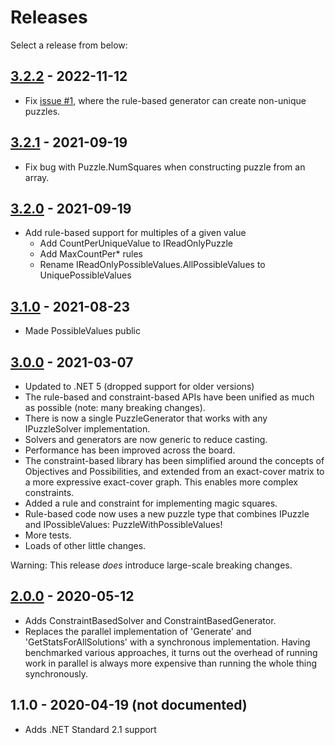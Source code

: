 ﻿# Releases

Select a release from below:

## [3.2.2](/releases/v3.2.2/) - 2022-11-12

* Fix [issue #1](https://github.com/MorganR/SudokuSpice/issues/1), where the rule-based generator can create non-unique puzzles.

## [3.2.1](/releases/v3.2.1/) - 2021-09-19

* Fix bug with Puzzle.NumSquares when constructing puzzle from an array.

## [3.2.0](/releases/v3.2.0/) - 2021-09-19

* Add rule-based support for multiples of a given value
  * Add CountPerUniqueValue to IReadOnlyPuzzle
  * Add MaxCountPer* rules 
  * Rename IReadOnlyPossibleValues.AllPossibleValues to UniquePossibleValues

## [3.1.0](/releases/v3.1.0/) - 2021-08-23

* Made PossibleValues public

## [3.0.0](/releases/v3.0.0/) - 2021-03-07

* Updated to .NET 5 (dropped support for older versions)
* The rule-based and constraint-based APIs have been unified as much as possible (note: many breaking changes).
* There is now a single PuzzleGenerator that works with any IPuzzleSolver implementation.
* Solvers and generators are now generic to reduce casting.
* Performance has been improved across the board.
* The constraint-based library has been simplified around the concepts of Objectives and Possibilities, and extended from an exact-cover matrix to a more expressive exact-cover graph. This enables more complex constraints.
* Added a rule and constraint for implementing magic squares.
* Rule-based code now uses a new puzzle type that combines IPuzzle and IPossibleValues: PuzzleWithPossibleValues!
* More tests.
* Loads of other little changes.

Warning: This release *does* introduce large-scale breaking changes.

## [2.0.0](/releases/v2.0.0/) - 2020-05-12

*  Adds ConstraintBasedSolver and ConstraintBasedGenerator.
*  Replaces the parallel implementation of 'Generate' and 'GetStatsForAllSolutions' with a
   synchronous implementation. Having benchmarked various approaches, it turns out the overhead of
   running work in parallel is always more expensive than running the whole thing synchronously.

## 1.1.0 - 2020-04-19 (not documented)

*  Adds .NET Standard 2.1 support
